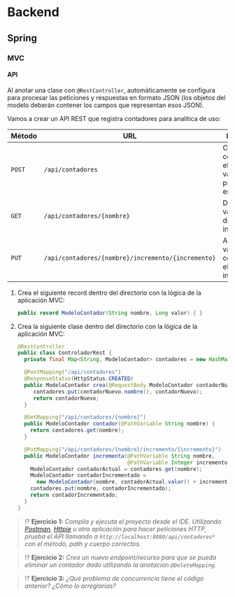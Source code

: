 # Backend

## Spring

### MVC

#### API

Al anotar una clase con `@RestController`, automáticamente se configura para procesar las peticiones y respuestas en formato JSON (los objetos del modelo deberán contener los campos que representan esos JSON).

Vamos a crear un API REST que registra contadores para analítica de uso:

| Método | URL | Descripción |
|--------|-----|-------------|
| `POST` | `/api/contadores` | Crea un contador con el nombre y valor inicial proporcionado en el cuerpo |
| `GET`  | `/api/contadores/{nombre}` | Devuelve el valor actual del contador indicado |
| `PUT`  | `/api/contadores/{nombre}/incremento/{incremento}` | Actualiza el valor del contador con el incremento indicado |

1. Crea el siguiente record dentro del directorio con la lógica de la aplicación MVC:

   ```java
   public record ModeloContador(String nombre, Long valor) { }
   ```

1. Crea la siguiente clase dentro del directorio con la lógica de la aplicación MVC:

   ```java
   @RestController
   public class ControladorRest {
     private final Map<String, ModeloContador> contadores = new HashMap<>();

     @PostMapping("/api/contadores")
     @ResponseStatus(HttpStatus.CREATED)
     public ModeloContador crea(@RequestBody ModeloContador contadorNuevo) {
        contadores.put(contadorNuevo.nombre(), contadorNuevo);
        return contadorNuevo;
     }

     @GetMapping("/api/contadores/{nombre}")
     public ModeloContador contador(@PathVariable String nombre) {
       return contadores.get(nombre);
     }

     @PutMapping("/api/contadores/{nombre}/incremento/{incremento}")
     public ModeloContador incrementa(@PathVariable String nombre, 
                                      @PathVariable Integer incremento) {
       ModeloContador contadorActual = contadores.get(nombre);
       ModeloContador contadorIncrementado = 
         new ModeloContador(nombre, contadorActual.valor() + incremento);
       contadores.put(nombre, contadorIncrementado);
       return contadorIncrementado;
     }
   }
   ```

> ⁉️ **Ejercicio 1:** _Compila y ejecuta el proyecto desde el IDE. Utilizando [Postman](https://www.postman.com/), [Httpie](https://httpie.io/) u otra aplicación para hacer peticiones HTTP, prueba el API llamando a `http://localhost:8080/api/contadores*` con el método, path y cuerpo correctos._

> ⁉️ **Ejercicio 2:** _Crea un nuevo endpoint/recurso para que se pueda eliminar un contador dado utilizando la anotacion `@DeleteMapping`._

> ⁉️ **Ejercicio 3:** _¿Qué problema de concurrencia tiene el código anterior? ¿Cómo lo arreglarías?_